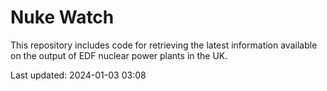 # Nuke Watch

This repository includes code for retrieving the latest information available on the output of EDF nuclear power plants in the UK.

Last updated: 2024-01-03 03:08